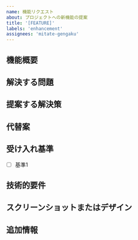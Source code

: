 ```yaml
---
name: 機能リクエスト
about: プロジェクトへの新機能の提案
title: '[FEATURE]'
labels: 'enhancement'
assignees: 'mitate-gengaku'
---
```


## 機能概要
<!-- どのような機能が必要か、簡潔に説明してください -->

## 解決する問題
<!-- この機能がどのような問題を解決するのか説明してください -->

## 提案する解決策
<!-- あなたが考える解決策を説明してください -->

## 代替案
<!-- 考慮した他の解決策やアプローチがあれば記載してください -->

## 受け入れ基準
<!-- この機能が完了したと見なすための基準を箇条書きで記載してください -->
- [ ] 基準1

## 技術的要件
<!-- 実装に必要な技術的要件やアーキテクチャの変更点があれば記載してください -->

## スクリーンショットまたはデザイン
<!-- 可能であれば、機能のモックアップや設計図を添付してください -->

## 追加情報
<!-- その他関連する情報やコンテキストを提供してください -->